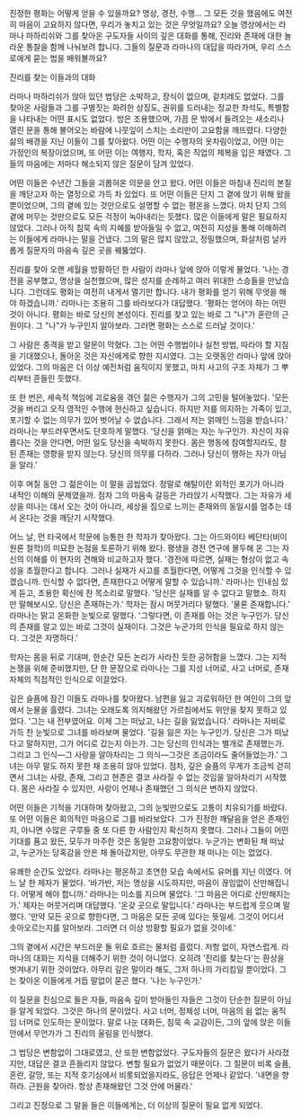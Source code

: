 진정한 평화는 어떻게 얻을 수 있을까요?
명상,
경전,
수행… 그 모든 것을 했음에도 여전히 마음이 고요하지 않다면,
우리가 놓치고 있는 것은 무엇일까요?
오늘 영상에서는 라마나 마하리쉬와 그를 찾아온 구도자들 사이의 깊은 대화를 통해,
진리와 존재에 대한 놀라운 통찰을 함께 나눠보려 합니다.
그들의 질문과 라마나의 대답을 따라가며,
우리 스스로에게 묻는 법을 배워볼까요?


진리를 찾는 이들과의 대화



라마나 마하리쉬가 앉아 있던 법당은 소박하고,
장식이 없으며,
겉치레도 없었다.
그를 찾아온 사람들과 그를 구별짓는 화려한 상징도,
권위를 드러내는 정교한 좌석도,
특별함을 나타내는 어떤 표시도 없었다.
방은 조용했으며,
가끔 문 밖에서 들려오는 새소리나 열린 문을 통해 불어오는 바람에 나뭇잎이 스치는 소리만이 고요함을 깨뜨렸다.
다양한 삶의 배경을 지닌 이들이 그를 찾아왔다.
어떤 이는 수행자의 옷차림이었고,
어떤 이는 가정인의 복장이었으며,
또 어떤 이는 여행자,
학자,
혹은 직업의 제복을 입은 채였다.
그들의 마음에는 저마다 해소되지 않은 질문이 담겨 있었다.

어떤 이들은 수년간 그들을 괴롭혀온 의문을 안고 왔다.
어떤 이들은 마침내 진리의 본질을 깨닫고자 하는 열정으로 가득 차 있었다.
또 어떤 이들은 단지 그 곁에 앉기 위해 왔을 뿐이었으며,
그의 곁에 있는 것만으로도 설명할 수 없는 평온을 느꼈다.
마치 단지 그의 곁에 머무는 것만으로도 모든 걱정이 녹아내리는 듯했다.
많은 이들에게 말은 필요하지 않았다.
그러나 아직 침묵 속의 지혜를 받아들일 수 없고,
여전히 지성을 통해 이해하려는 이들에게 라마나는 말을 건넸다.
그의 말은 많지 않았고,
정밀했으며,
화살처럼 날카롭게 질문자의 마음속 깊은 곳을 꿰뚫었다.

진리를 찾아 오랜 세월을 방황하던 한 사람이 라마나 앞에 앉아 이렇게 물었다.
'나는 경전을 공부했고,
명상을 실천했으며,
많은 성지를 순례하고 여러 위대한 스승들을 만났습니다.
그런데도 평화는 여전히 내게서 멀기만 합니다.
내가 평화를 얻기 위해 무엇을 해야 하겠습니까.'
라마나는 조용히 그를 바라보다가 대답했다.
'평화는 얻어야 하는 어떤 것이 아니다.
평화는 바로 당신의 본성이다.
진리를 찾고 있는 바로 그 "나"가 혼란의 근원이다.
그 "나"가 누구인지 알아보라.
그러면 평화는 스스로 드러날 것이다.'

그 사람은 충격을 받고 말문이 막혔다.
그는 어떤 수행법이나 실천 방법,
따라야 할 지침을 기대했으나,
돌아온 것은 자신에게로 향한 지시였다.
그는 오랫동안 라마나 앞에 앉아 있었다.
그의 마음은 더 이상 예전처럼 움직이지 못했고,
마치 사고의 구조 자체가 그 뿌리부터 흔들린 듯했다.

또 한 번은,
세속적 책임에 괴로움을 겪던 젊은 수행자가 그의 고민을 털어놓았다.
'모든 것을 버리고 오직 영적인 수행에 헌신하고 싶습니다.
하지만 저를 의지하는 가족이 있고,
포기할 수 없는 의무가 있어 벗어날 수 없습니다.
그래서 저는 얽매인 느낌을 받습니다.'
라마나는 부드러우면서도 단호하게 말했다.
'당신을 얽매는 자는 누구인가.
자신이 자유롭다는 것을 안다면,
어떤 일도 당신을 속박하지 못한다.
몸은 행동에 참여할지라도,
참된 존재는 영향을 받지 않는다.
당신의 의무를 다하라.
그러나 당신이 행하는 자가 아님을 알라.'

이후 며칠 동안 그 젊은이는 이 말을 곱씹었다.
정말로 해탈이란 외적인 포기가 아니라 내적인 이해의 문제였을까.
점차 그의 마음속 갈등은 가라앉기 시작했다.
그는 자유가 세상을 떠나는 데서 오는 것이 아니라,
세상을 짐으로 느끼는 존재와의 동일시를 멈추는 데서 온다는 것을 깨닫기 시작했다.

어느 날,
먼 타국에서 학문에 능통한 한 학자가 찾아왔다.
그는 아드와이타 베단타(비이원론 철학)의 미묘한 논점을 토론하기 위해 왔다.
평생을 경전 연구에 몰두해 온 그는 자신의 이해를 이 현자의 견해와 비교하고자 했다.
'경전에 따르면,
실재는 형상이 없고 속성을 초월한다고 합니다.
그러나 실재가 사고를 초월한다면,
어떻게 그것을 인식할 수 있겠습니까.
인식할 수 없다면,
존재한다고 어떻게 말할 수 있습니까.'
라마나는 인내심 있게 듣고,
조용한 확신에 찬 목소리로 말했다.
'당신은 실재를 알 수 없다고 말했소.
하지만 말해보시오.
당신은 존재하는가.'
학자는 잠시 머뭇거리다 말했다.
'물론 존재합니다.'
라마나는 맑고 온화한 눈빛으로 말했다.
'그렇다면,
이 존재를 아는 것은 누구인가.
당신의 존재를 알고 있는 바로 그것이 실재이다.
그것은 누군가의 인식을 필요로 하지 않는다.
그것은 자명하다.'

학자는 몸을 뒤로 기대며,
한순간 모든 논리가 사라진 듯한 공허함을 느꼈다.
그는 지적 논쟁을 위해 준비했지만,
단 한 문장으로 라마나는 그를 지성 너머로,
사고 너머로,
존재 자체의 직접적인 인식으로 이끌었다.

깊은 슬픔에 잠긴 이들도 라마나를 찾아왔다.
남편을 잃고 괴로워하던 한 여인이 그의 앞에서 눈물을 흘렸다.
그녀는 오래도록 의지해왔던 가르침에서도 위안을 찾지 못하고 있었다.
'그는 내 전부였어요.
이제 그는 떠났고,
나는 길을 잃었습니다.'
라마나는 자비로 가득 찬 눈빛으로 그녀를 바라보며 물었다.
'길을 잃은 자는 누구인가.
당신은 그가 떠났다고 말하지만,
그가 어디로 갔는지 아는가.
그는 당신의 인식과는 별개로 존재했는가.
그리고 그 인식—그 사랑을 알아차리는 그 의식—그것은 조금이라도 줄어들었는가.'
그녀는 아무 말도 하지 못한 채 조용히 앉아 있었다.
점차,
깊은 슬픔의 무게가 조금씩 걷히면서 그녀는 사랑,
존재,
그리고 현존은 결코 사라질 수 없는 것임을 알아차리기 시작했다.
몸은 사라질 수 있지만,
사랑이 언제나 존재했던 그 의식은 변하지 않았다.

어떤 이들은 기적을 기대하며 찾아왔고,
그의 눈빛만으로도 고통이 치유되기를 바랐다.
또 어떤 이들은 회의적인 마음으로 그를 바라보았다.
그가 진정한 깨달음을 얻은 존재인지,
아니면 수많은 구루들 중 또 다른 한 사람인지 확신하지 못했다.
그러나 그들이 어떤 기대를 품고 왔든,
모두가 마주한 것은 동일한 고요함이었다.
누군가는 변화된 채 떠났고,
누군가는 당혹감을 안은 채 돌아갔지만,
아무도 무관한 채 떠나는 이는 없었다.

유쾌한 순간도 있었다.
라마나는 평온하고 초연한 모습 속에서도 유머를 지닌 이였다.
어느 날 한 제자가 물었다.
'바가반,
저는 명상을 시도하지만,
마음이 끊임없이 산만해집니다.
어떻게 해야 합니까.'
라마나는 미소를 지으며 물었다.
'그 마음은 어디로 산만해지는가.'
제자는 머뭇거리며 대답했다.
'온갖 곳으로 말입니다.'
라마나는 부드럽게 웃으며 말했다.
'만약 모든 곳으로 향한다면,
그 마음은 모든 곳에 있다는 뜻일세.
그것이 어디서 솟아오르는지를 알아보라.
그러면 더 이상 방황할 필요가 없을 것이네.'

그의 곁에서 시간은 부드러운 돌 위로 흐르는 물처럼 흘렀다.
저항 없이,
자연스럽게.
라마나의 대화는 지식을 더해주기 위한 것이 아니었다.
오히려 '진리를 찾는다'는 환상을 벗겨내기 위한 것이었다.
아무리 깊은 말이라 해도,
그저 하나의 가리킴일 뿐이었다.
그는 찾아온 이들에게 거듭 말없이 묻곤 했다.
'나는 누구인가.'

이 질문을 진심으로 들은 자들,
마음속 깊이 받아들인 자들은 그것이 단순한 질문이 아님을 알게 되었다.
그것은 하나의 문이었다.
사고 너머,
정체성 너머,
마음의 쉼 없는 움직임 너머로 인도하는 문이었다.
말로 나눈 대화든,
침묵 속 교감이든,
그의 앞에 앉은 이들 안에서 무언가가 그 진리의 울림을 인식했다.

그 법당은 변함없이 그대로였고,
산 또한 변함없었다.
구도자들의 질문은 왔다가 사라졌지만,
대답은 결코 흔들리지 않았다.
변할 필요가 없었기 때문이다.
그 질문이 비록 슬픔,
혼란,
갈망,
또는 지적 호기심에서 비롯되었을지라도,
응답은 언제나 같았다.
'내면을 향하라.
근원을 찾아라.
항상 존재해왔던 그것 안에 머물라.'

그리고 진정으로 그 말을 들은 이들에게는,
더 이상의 질문이 필요 없게 되었다.